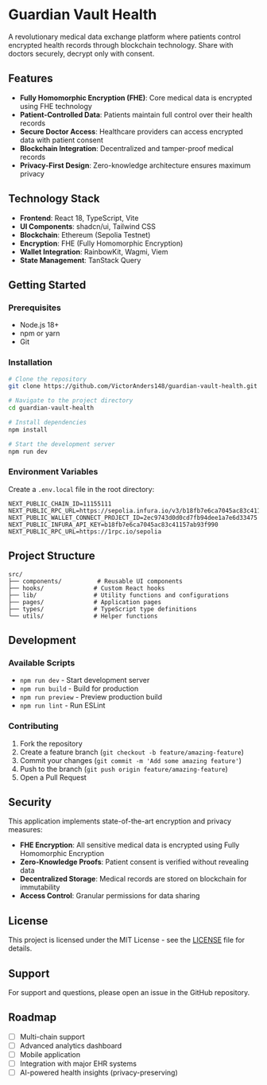 # Guardian Vault Health

A revolutionary medical data exchange platform where patients control encrypted health records through blockchain technology. Share with doctors securely, decrypt only with consent.

## Features

- **Fully Homomorphic Encryption (FHE)**: Core medical data is encrypted using FHE technology
- **Patient-Controlled Data**: Patients maintain full control over their health records
- **Secure Doctor Access**: Healthcare providers can access encrypted data with patient consent
- **Blockchain Integration**: Decentralized and tamper-proof medical records
- **Privacy-First Design**: Zero-knowledge architecture ensures maximum privacy

## Technology Stack

- **Frontend**: React 18, TypeScript, Vite
- **UI Components**: shadcn/ui, Tailwind CSS
- **Blockchain**: Ethereum (Sepolia Testnet)
- **Encryption**: FHE (Fully Homomorphic Encryption)
- **Wallet Integration**: RainbowKit, Wagmi, Viem
- **State Management**: TanStack Query

## Getting Started

### Prerequisites

- Node.js 18+ 
- npm or yarn
- Git

### Installation

```bash
# Clone the repository
git clone https://github.com/VictorAnders148/guardian-vault-health.git

# Navigate to the project directory
cd guardian-vault-health

# Install dependencies
npm install

# Start the development server
npm run dev
```

### Environment Variables

Create a `.env.local` file in the root directory:

```env
NEXT_PUBLIC_CHAIN_ID=11155111
NEXT_PUBLIC_RPC_URL=https://sepolia.infura.io/v3/b18fb7e6ca7045ac83c41157ab93f990
NEXT_PUBLIC_WALLET_CONNECT_PROJECT_ID=2ec9743d0d0cd7fb94dee1a7e6d33475
NEXT_PUBLIC_INFURA_API_KEY=b18fb7e6ca7045ac83c41157ab93f990
NEXT_PUBLIC_RPC_URL=https://1rpc.io/sepolia
```

## Project Structure

```
src/
├── components/          # Reusable UI components
├── hooks/              # Custom React hooks
├── lib/                # Utility functions and configurations
├── pages/              # Application pages
├── types/              # TypeScript type definitions
└── utils/              # Helper functions
```

## Development

### Available Scripts

- `npm run dev` - Start development server
- `npm run build` - Build for production
- `npm run preview` - Preview production build
- `npm run lint` - Run ESLint

### Contributing

1. Fork the repository
2. Create a feature branch (`git checkout -b feature/amazing-feature`)
3. Commit your changes (`git commit -m 'Add some amazing feature'`)
4. Push to the branch (`git push origin feature/amazing-feature`)
5. Open a Pull Request

## Security

This application implements state-of-the-art encryption and privacy measures:

- **FHE Encryption**: All sensitive medical data is encrypted using Fully Homomorphic Encryption
- **Zero-Knowledge Proofs**: Patient consent is verified without revealing data
- **Decentralized Storage**: Medical records are stored on blockchain for immutability
- **Access Control**: Granular permissions for data sharing

## License

This project is licensed under the MIT License - see the [LICENSE](LICENSE) file for details.

## Support

For support and questions, please open an issue in the GitHub repository.

## Roadmap

- [ ] Multi-chain support
- [ ] Advanced analytics dashboard
- [ ] Mobile application
- [ ] Integration with major EHR systems
- [ ] AI-powered health insights (privacy-preserving)